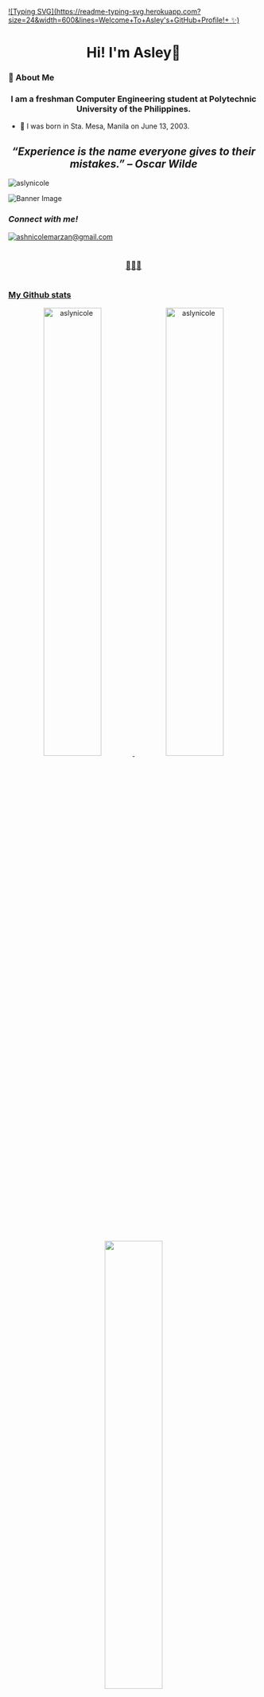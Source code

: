 [![Typing SVG](https://readme-typing-svg.herokuapp.com?size=24&width=600&lines=Welcome+To+Asley's+GitHub+Profile!+ ✨)](https://git.io/typing-svg)
<h1 align="center">Hi! I'm Asley👋 </h1>

<h3 align='left'>🚀 About Me</h3>

<h3 align="center">I am a freshman Computer Engineering student at Polytechnic University of the Philippines.</h3>

 - 🔮 I was born in Sta. Mesa, Manila on June 13, 2003.
<h2 align='center'><i> “Experience is the name everyone gives to their mistakes.” – Oscar Wilde </i></h1>
<p align="left"> <img src="https://komarev.com/ghpvc/?username=aslynicole&label=Profile%20views&color=471363&style=flat" alt="aslynicole" /> </p>

![Banner Image](https://github.com/aslynicole/aslynicole/blob/main/S.png)
<br>
<p align="left"> 
<h3 align="left"><i>Connect with me!</i></h3>
<a href="mailto:ashnicolemarzan@gmail.com@gmail.com">
<img border="0" alt="ashnicolemarzan@gmail.com" src="https://img.icons8.com/doodle/38/000000/gmail-new.png"/>
<h1 align="center"></h1>
<h3 align="center">💜💜💜</h3>
<h1 align="center"></h1> 
</p>
<h3 align='left'<img src="https://media.giphy.com/media/iY8CRBdQXODJSCERIr/giphy.gif" width="30px"> My Github stats  </h3>
<p align="center">
  <img width="48%" src="https://github-readme-stats.vercel.app/api?username=aslynicole&show_icons=true&theme=radical" alt="aslynicole"/>
  <img width="48%" src="https://github-readme-streak-stats.herokuapp.com/?user=aslynicole&theme=radical" alt="aslynicole" />
  <img width="48%" src="https://github-readme-stats.vercel.app/api/top-langs/?username=aslynicole&theme=tokyonight" />
</p>

</p>
<p><img align="center">

  <h3 align='center'>⚡️<i>Stay awesome!</i>⚡️</h3>
  <h3 align='center'></h3>
  <image width="99%" src="https://activity-graph.herokuapp.com/graph?username=aslynicole&theme=react-dark" alt="aslynicole" />
  <img src="https://raw.githubusercontent.com/bornmay/bornmay/Update/svg/Bottom.svg" alt="Github Stats" />
</p>
